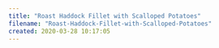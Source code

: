 ```yaml
---
title: "Roast Haddock Fillet with Scalloped Potatoes"
filename: "Roast-Haddock-Fillet-with-Scalloped-Potatoes"
created: 2020-03-28 10:17:05
---
```

